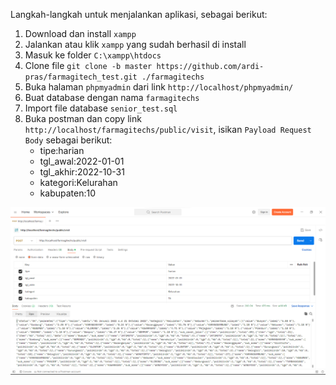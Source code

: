Langkah-langkah untuk menjalankan aplikasi, sebagai berikut:
1. Download dan install `xampp`
2. Jalankan atau klik `xampp` yang sudah berhasil di install
3. Masuk ke folder `C:\xampp\htdocs`
4. Clone file `git clone -b master https://github.com/ardi-pras/farmagitech_test.git ./farmagitechs`
5. Buka halaman `phpmyadmin` dari link `http://localhost/phpmyadmin/`
6. Buat database dengan nama `farmagitechs`
7. Import file database `senior_test.sql`
8. Buka postman dan copy link `http://localhost/farmagitechs/public/visit`, isikan `Payload Request Body` sebagai berikut:
    - tipe:harian
    - tgl_awal:2022-01-01
    - tgl_akhir:2022-10-31
    - kategori:Kelurahan
    - kabupaten:10

![alt tag](https://github.com/ardi-pras/farmagitech_test/blob/master/payload_response_test_farmagitechs.png)